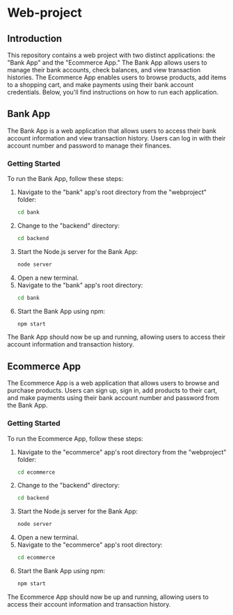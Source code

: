 # Web-project
## Introduction

This repository contains a web project with two distinct applications: the "Bank App" and the "Ecommerce App." The Bank App allows users to manage their bank accounts, check balances, and view transaction histories. The Ecommerce App enables users to browse products, add items to a shopping cart, and make payments using their bank account credentials. Below, you'll find instructions on how to run each application.

## Bank App

The Bank App is a web application that allows users to access their bank account information and view transaction history. Users can log in with their account number and password to manage their finances.

### Getting Started

To run the Bank App, follow these steps:

1. Navigate to the "bank" app's root directory from the "webproject" folder:
   ```bash
   cd bank
2. Change to the "backend" directory:
   ```bash
   cd backend
3. Start the Node.js server for the Bank App:
   ```bash
   node server
5. Open a new terminal.
7. Navigate to the "bank" app's root directory:
   ```bash
   cd bank
9. Start the Bank App using npm:
   ```bash
   npm start
The Bank App should now be up and running, allowing users to access their account information and transaction history.

## Ecommerce App
The Ecommerce App is a web application that allows users to browse and purchase products. Users can sign up, sign in, add products to their cart, and make payments using their bank account number and password from the Bank App.

### Getting Started

To run the Ecommerce App, follow these steps:

1. Navigate to the "ecommerce" app's root directory from the "webproject" folder:
   ```bash
   cd ecommerce 
2. Change to the "backend" directory:
   ```bash
   cd backend
3. Start the Node.js server for the Bank App:
   ```bash
   node server
5. Open a new terminal.
7. Navigate to the "ecommerce" app's root directory:
   ```bash
   cd ecommerce
9. Start the Bank App using npm:
   ```bash
   npm start
The Ecommerce App should now be up and running, allowing users to access their account information and transaction history.

